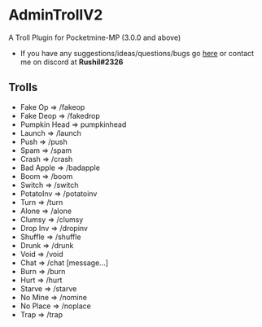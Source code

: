 # AdminTrollV2
A Troll Plugin for Pocketmine-MP (3.0.0 and above)

- If you have any suggestions/ideas/questions/bugs go [here](https://github.com/Rushil13579/AdminTrollV2/issues) or contact me on discord at **Rushil#2326**

## Trolls

- Fake Op => /fakeop <player>
- Fake Deop => /fakedrop <player>
- Pumpkin Head => pumpkinhead <player>
- Launch => /launch <player>
- Push => /push <player>
- Spam => /spam <player>
- Crash => /crash <player>
- Bad Apple => /badapple <player>
- Boom => /boom <player>
- Switch => /switch <player>
- PotatoInv => /potatoinv <player>
- Turn => /turn <player>
- Alone => /alone <player>
- Clumsy => /clumsy <player>
- Drop Inv => /dropinv <player>
- Shuffle => /shuffle <player>
- Drunk => /drunk <player>
- Void => /void <player>
- Chat => /chat <player> [message...]
- Burn => /burn <player> <seconds>
- Hurt => /hurt <player> <damage>
- Starve => /starve <player> <amount>
- No Mine => /nomine <player> <seconds>
- No Place => /noplace <player> <seconds>
- Trap => /trap <player> <seconds>
